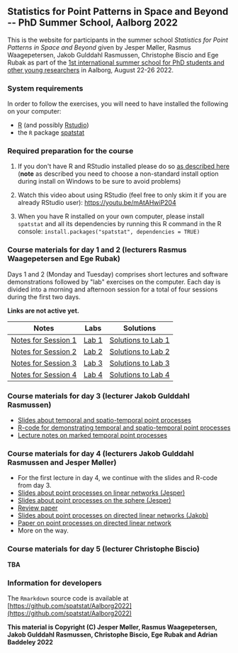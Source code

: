 ## Statistics for Point Patterns in Space and Beyond -- PhD Summer School, Aalborg 2022

This is the website for participants in the summer school
_Statistics for Point Patterns in Space and Beyond_ given by Jesper Møller, Rasmus Waagepetersen, Jakob Gulddahl Rasmussen, Christophe Biscio and Ege Rubak as part of the
[1st international summer school for PhD students and other young researchers](https://www.phd.engineering.aau.dk/Summer+School+2022/) in Aalborg, August 22-26 2022.

### System requirements

In order to follow the exercises, 
you will need to have installed the following on your computer:

* [R](http://r-project.org) (and possibly [Rstudio](http://rstudio.com))
* the `R` package [spatstat](http://cran.r-project.org/package=spatstat)

### Required preparation for the course

1. If you don't have R and RStudio installed please do so [as described here](https://asta.math.aau.dk/software/R-installation)
(**note** as described you need to choose a non-standard install option during install on Windows to be sure to avoid problems)

2. Watch this video about using RStudio (feel free to only skim it if you are already RStudio user):
https://youtu.be/mAtAHwiP204

3. When you have R installed on your own computer, please install `spatstat` and all its dependencies by running this R command in the R console:
`install.packages("spatstat", dependencies = TRUE)`


### Course materials for day 1 and 2 (lecturers Rasmus Waagepetersen and Ege Rubak)

Days 1 and 2 (Monday and Tuesday) comprises short lectures and software demonstrations followed by "lab" exercises on the computer.
Each day is divided into a morning and afternoon session for a total of four sessions during the first two days.

**Links are not active yet.**

Notes                                       |   Labs                     |  Solutions
------------------------------------------- | -------------------------- | --------------------------------------------------
[Notes for Session 1](./notes/notes01.html) | [Lab 1](./labs/lab01.html) | [Solutions to Lab 1](./solutions/solution01.html)
[Notes for Session 2](./notes/notes02.html) | [Lab 2](./labs/lab02.html) | [Solutions to Lab 2](./solutions/solution02.html)
[Notes for Session 3](./notes/notes03.html) | [Lab 3](./labs/lab03.html) | [Solutions to Lab 3](./solutions/solution03.html)
[Notes for Session 4](./notes/notes04.html) | [Lab 4](./labs/lab04.html) | [Solutions to Lab 4](./solutions/solution04.html)

### Course materials for day 3 (lecturer Jakob Gulddahl Rasmussen)

- [Slides about temporal and spatio-temporal point processes](./notes/spacetime-slides.pdf)
- [R-code for demonstrating temporal and spatio-temporal point processes](./notes/spacetime-Rcode.R)
- [Lecture notes on marked temporal point processes](https://arxiv.org/pdf/1806.00221.pdf)

### Course materials for day 4 (lecturers Jakob Gulddahl Rasmussen and Jesper Møller)

- For the first lecture in day 4, we continue with the slides and R-code from day 3.
- [Slides about point processes on linear networks (Jesper)](https://people.math.aau.dk/~jm/courses/SummerSchool2022/lecture_networks_no_pause.pdf)
- [Slides about point processes on the sphere (Jesper)](https://people.math.aau.dk/~jm/courses/SummerSchool2022/lecture_spheres_no_pause.pdf)
- [Review paper](https://people.math.aau.dk/~jm/courses/SummerSchool2022/sjs.pdf)
- [Slides about point processes on directed linear networks (Jakob)](./notes/dln-slides.pdf)
- [Paper on point processes on directed linear network](https://link.springer.com/content/pdf/10.1007/s11009-020-09777-y.pdf)
- More on the way.


### Course materials for day 5 (lecturer Christophe Biscio)

**TBA**


### Information for developers

The `Rmarkdown` source code is available at
[https://github.com/spatstat/Aalborg2022](https://github.com/spatstat/Aalborg2022)

**This material is Copyright (C) Jesper Møller, Rasmus Waagepetersen, Jakob Gulddahl Rasmussen, Christophe Biscio, Ege Rubak and Adrian Baddeley 2022**
